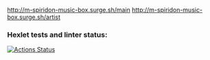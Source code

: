 http://m-spiridon-music-box.surge.sh/main
http://m-spiridon-music-box.surge.sh/artist

### Hexlet tests and linter status:
[![Actions Status](https://github.com/m-spiridon/layout-designer-project-lvl2/workflows/hexlet-check/badge.svg)](https://github.com/m-spiridon/layout-designer-project-lvl2/actions)